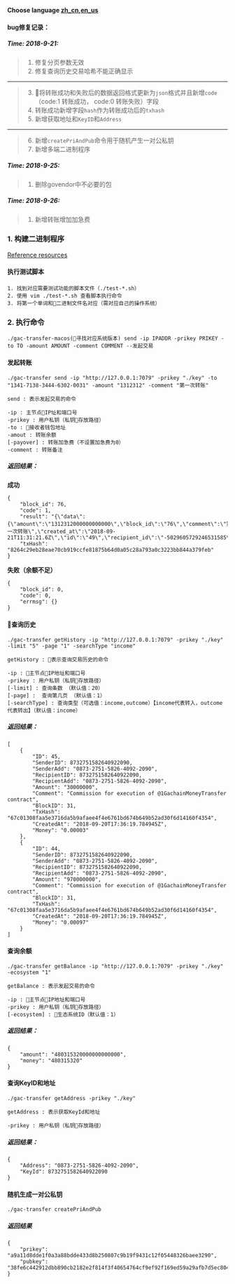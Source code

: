 **Choose language [zh_cn](https://github.com/GACHAIN/gachain-exchange-api/blob/master/zh_cn.md),[en_us](https://github.com/GACHAIN/gachain-exchange-api)**

#### bug修复记录：
##### Time: 2018-9-21:

> 1. 修复分页参数无效
> 2. 修复查询历史交易哈希不能正确显示
---
> 3. 将转账成功和失败后的数据返回格式更新为`json`格式并且新增`code`（code:1 转账成功， code:0 转账失败）字段
> 4. 转账成功新增字段`hash`作为转账成功后的`txhash`
> 5. 新增获取地址和`KeyID`和`Address`
---
> 6. 新增`createPriAndPub`命令用于随机产生一对公私钥
> 7. 新增多端二进制程序

##### Time: 2018-9-25:
> 1. 删除govendor中不必要的包

##### Time: 2018-9-26:
> 1. 新增转账增加加急费

### 1. 构建二进制程序
[Reference resources](https://github.com/mitchellh/gox) 

#### 执行测试脚本
```
1. 找到对应需要测试功能的脚本文件（./test-*.sh）
2. 使用 vim ./test-*.sh 查看脚本执行命令
3. 将第一个单词和二进制文件名对应（需对应自己的操作系统）
```


### 2. 执行命令
`./gac-transfer-macos(寻找对应系统版本) send -ip IPADDR -prikey PRIKEY -to TO -amount AMOUNT -comment COMMENT --发起交易 `

#### 发起转账

    ./gac-transfer send -ip "http://127.0.0.1:7079" -prikey "./key" -to "1341-7138-3444-6302-0031" -amount "1312312" -comment "第一次转账"

    send : 表示发起交易的命令

    -ip : 主节点IP址和端口号
    -prikey : 用户私钥（私钥存放路径）
    -to : 接收者钱包地址
    -amout : 转账余额
    [-payover] : 转账加急费（不设置加急费为0）
    -comment : 转账备注

##### 返回结果：

**成功**

    {
        "block_id": 76,
        "code": 1,
        "result": "{\"data\":{\"amount\":\"1312312000000000000\",\"block_id\":\"76\",\"comment\":\"第一次转账\",\"created_at\":\"2018-09-21T11:31:21.6Z\",\"id\":\"49\",\"recipient_id\":\"-5029605729246531585\",\"sender_id\":\"8732751582640922090\",\"txhash\":\"\\ufffdd \\ufffd\\ufffd\\ufffdpˑ\\ufffd\\ufffd\\ufffd\\u0018u\\ufffdM\\n\\u0005 y:\\u000c2#\\ufffd\\ufffdJ7\\ufffd\\ufffd\"}}",
        "txHash": "8264c29eb28eae70cb919ccfe81875b64d0a05c28a793a0c3223bb844a379feb"
    }



**失败（余额不足）**

    {
        "block_id": 0,
        "code": 0,
        "errmsg": {}
    }



#### 查询历史

    ./gac-transfer getHistory -ip "http://127.0.0.1:7079" -prikey "./key" -limit "5" -page "1" -searchType "income"

    getHistory : 表示查询交易历史的命令

    -ip : 主节点IP地址和端口号
    -prikey : 用户私钥（私钥存放路径）
    [-limit] : 查询条数 （默认值：20）
    [-page] :  查询第几页 （默认值：1）
    [-searchType] : 查询类型（可选值：income,outcome）【income代表转入，outcome代表转出】（默认值：income）


##### 返回结果：
    [
        {
            "ID": 45,
            "SenderID": 8732751582640922090,
            "SenderAdd": "0873-2751-5826-4092-2090",
            "RecipientID": 8732751582640922090,
            "RecipientAdd": "0873-2751-5826-4092-2090",
            "Amount": "30000000",
            "Comment": "Commission for execution of @1GachainMoneyTransfer contract",
            "BlockID": 31,
            "TxHash": "67c01308faa5e3716da5b9afaee4f4e6761bd674b649b52ad30f6d14160f4354",
            "CreatedAt": "2018-09-20T17:36:19.784945Z",
            "Money": "0.00003"
        },
        {
            "ID": 44,
            "SenderID": 8732751582640922090,
            "SenderAdd": "0873-2751-5826-4092-2090",
            "RecipientID": 8732751582640922090,
            "RecipientAdd": "0873-2751-5826-4092-2090",
            "Amount": "970000000",
            "Comment": "Commission for execution of @1GachainMoneyTransfer contract",
            "BlockID": 31,
            "TxHash": "67c01308faa5e3716da5b9afaee4f4e6761bd674b649b52ad30f6d14160f4354",
            "CreatedAt": "2018-09-20T17:36:19.784945Z",
            "Money": "0.00097"
        }
    ]

#### 查询余额

    ./gac-transfer getBalance -ip "http://127.0.0.1:7079" -prikey "./key" -ecosystem "1"

    getBalance : 表示发起交易的命令

    -ip : 主节点IP地址和端口号
    -prikey : 用户私钥（私钥存放路径）
    [-ecosystem] : 生态系统ID（默认值：1）


##### 返回结果：
    {
        "amount": "480315320000000000000",
        "money": "480315320"
    }

#### 查询KeyID和地址
    ./gac-transfer getAddress -prikey "./key"

    getAddress : 表示获取KeyId和地址

    -prikey : 用户私钥（私钥存放路径）

##### 返回结果：

    {
        "Address": "0873-2751-5826-4092-2090",
        "KeyId": 8732751582640922090
    }

#### 随机生成一对公私钥
    ./gac-transfer createPriAndPub

##### 返回结果
    {
        "prikey": "a9a11d8dde1f0a3a88bdde433d8b250807c9b19f9431c12f05448326baee3290",
        "pubkey": "38fe6c442912dbb890cb2182e2f814f3f40654764cf9ef92f169ed59a29afb7d5ec80486b28920a8c3ee7bfc59d3ffd62b10e323f0b088ec0eccee6a22ea3198"
    }